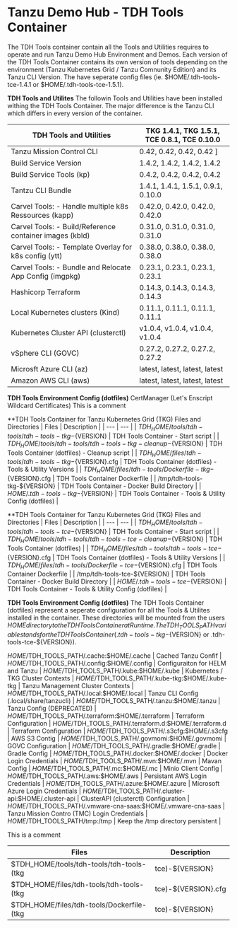 # Tanzu Demo Hub - TDH Tools Container


The TDH Tools container contain all the Tools and Utilities requires to operate and run Tanzu Demo Hub Environment and Demos. Each version of the TDH Tools Container contains its own version of tools depending on the environment (Tanzu Kubernetes Grid / Tanzu Comnunity Edition) and its Tanzu CLI Version. The have seperate config files (ie. $HOME/.tdh-tools-tce-1.4.1 or $HOME/.tdh-tools-tce-1.5.1).

**TDH Tools and Utilites**
The followin Tools and Utilities have been installed withing the TDH Tools Container. The major difference is the Tanzu CLI which differs in every version of the container.

| TDH Tools and Utilities | TKG 1.4.1, TKG 1.5.1, TCE 0.8.1, TCE 0.10.0 |
| --- | --- | 
| Tanzu Mission Control CLI | 0.42, 0.42, 0.42, 0.42 ]
| Build Service Version | 1.4.2, 1.4.2, 1.4.2, 1.4.2 |
| Build Service Tools (kp) | 0.4.2, 0.4.2, 0.4.2, 0.4.2 |
| Tantzu CLI Bundle | 1.4.1, 1.4.1, 1.5.1, 0.9.1, 0.10.0 |
| Carvel Tools: - Handle multiple k8s Ressources (kapp) | 0.42.0, 0.42.0, 0.42.0, 0.42.0 |
| Carvel Tools: - Build/Reference container images (kbld) | 0.31.0, 0.31.0, 0.31.0, 0.31.0 | 
| Carvel Tools: - Template Overlay for k8s config (ytt) | 0.38.0, 0.38.0, 0.38.0, 0.38.0 |
| Carvel Tools: - Bundle and Relocate App Config (imgpkg) | 0.23.1, 0.23.1, 0.23.1, 0.23.1 |
| Hashicorp Terraform | 0.14.3, 0.14.3, 0.14.3, 0.14.3 |
| Local Kubernetes clusters (Kind) | 0.11.1, 0.11.1, 0.11.1, 0.11.1 |
| Kubernetes Cluster API (clusterctl) | v1.0.4, v1.0.4, v1.0.4, v1.0.4 |
| vSphere CLI (GOVC) | 0.27.2, 0.27.2, 0.27.2, 0.27.2 |
| Microsft Azure CLI (az) | latest, latest, latest, latest |
| Amazon AWS CLI (aws) | latest, latest, latest, latest |

**TDH Tools Environment Config (dotfiles)**
CertManager (Let's Enscript Wildcard Certificates)
This is a comment

**TDH Tools Container for Tanzu Kubernetes Grid (TKG) Files and Directories
| Files | Description |
| --- | --- |
| $TDH_HOME/tools/tdh-tools/tdh-tools-tkg-${VERSION} | TDH Tools Container - Start script |
| $TDH_HOME/tools/tdh-tools/tdh-tools-tkg-cleanup-${VERSION} | TDH Tools Container (dotfiles) - Cleanup script |
| $TDH_HOME/files/tdh-tools/tdh-tools-tkg-${VERSION}.cfg | TDH Tools Container (dotfiles) - Tools & Utility Versions |
| $TDH_HOME/files/tdh-tools/Dockerfile-tkg-${VERSION}.cfg | TDH Tools Container Dockerfile |
| /tmp/tdh-tools-tkg-${VERSION} | TDH Tools Container - Docker Build Directory |
| $HOME/.tdh-tools-tkg-${VERSION} | TDH Tools Container - Tools & Utility Config (dotfiles) |

**TDH Tools Container for Tanzu Kubernetes Grid (TKG) Files and Directories
| Files | Description |
| --- | --- |
| $TDH_HOME/tools/tdh-tools/tdh-tools-tce-${VERSION} | TDH Tools Container - Start script |
| $TDH_HOME/tools/tdh-tools/tdh-tools-tce-cleanup-${VERSION} | TDH Tools Container (dotfiles) |
| $TDH_HOME/files/tdh-tools/tdh-tools-tce-${VERSION}.cfg | TDH Tools Container (dotfiles) - Tools & Utility Versions |
| $TDH_HOME/files/tdh-tools/Dockerfile-tce-${VERSION}.cfg | TDH Tools Container Dockerfile |
| /tmp/tdh-tools-tce-${VERSION} | TDH Tools Container - Docker Build Directory |
| $HOME/.tdh-tools-tce-${VERSION} | TDH Tools Container - Tools & Utility Config (dotfiles) |

**TDH Tools Environment Config (dotfiles)**
The TDH Tools Container (dotfiles) represent a seperate configuration for all the Tools & Utilites installed in the container. These directories will be mounted from the users $HOME directory to the TDH Tools Container at Runtime. The TDH_TOOLS_PATH variable stands for the TDH Tools Container (.tdh-tools-tkg-${VERSION} or .tdh-tools-tce-${VERSION}).

$HOME/$TDH_TOOLS_PATH/.cache:$HOME/.cache | Cached Tanzu Confif |
$HOME/$TDH_TOOLS_PATH/.config:$HOME/.config | Configuraiton for HELM and Tanzu |
$HOME/$TDH_TOOLS_PATH/.kube:$HOME/.kube | Kubernetes / TKG Cluster Contexts |
$HOME/$TDH_TOOLS_PATH/.kube-tkg:$HOME/.kube-tkg | Tanzu Management Cluster Contexts |
$HOME/$TDH_TOOLS_PATH/.local:$HOME/.local | Tanzu CLI Config (.local/share/tanzucli) |
$HOME/$TDH_TOOLS_PATH/.tanzu:$HOME/.tanzu | Tanzu Config (DEPRECATED) |
$HOME/$TDH_TOOLS_PATH/.terraform:$HOME/.terraform | Terraform Configuration |
$HOME/$TDH_TOOLS_PATH/.terraform.d:$HOME/.terraform.d | Terraform Configuration |
$HOME/$TDH_TOOLS_PATH/.s3cfg:$HOME/.s3cfg | AWS S3 Contig |
$HOME/$TDH_TOOLS_PATH/.govmomi:$HOME/.govmomi | GOVC Configuration |
$HOME/$TDH_TOOLS_PATH/.gradle:$HOME/.gradle | Gradle Config |
$HOME/$TDH_TOOLS_PATH/.docker:$HOME/.docker | Docker Login Credentials |
$HOME/$TDH_TOOLS_PATH/.mvn:$HOME/.mvn | Mavan Config |
$HOME/$TDH_TOOLS_PATH/.mc:$HOME/.mc | Minio Client Config |
$HOME/$TDH_TOOLS_PATH/.aws:$HOME/.aws | Persistant AWS Login Credentials |
$HOME/$TDH_TOOLS_PATH/.azure:$HOME/.azure | Microsoft Azure Login Credentials |
$HOME/$TDH_TOOLS_PATH/.cluster-api:$HOME/.cluster-api | ClusterAPI (clusterctl) Configuration |
$HOME/$TDH_TOOLS_PATH/.vmware-cna-saas:$HOME/.vmware-cna-saas | Tanzu Mission Contro (TMC) Login Credentials |
$HOME/$TDH_TOOLS_PATH/tmp:/tmp | Keep the /tmp directory persistent |

This is a comment

| Files | Description |
| --- | --- |
| $TDH_HOME/tools/tdh-tools/tdh-tools-(tkg|tce)-${VERSION} | TDH Tools Container start script for Tanzu Kubernetes Grid (TKG) or Tanzu Comnunity Edition (TCE)
| $TDH_HOME/files/tdh-tools/tdh-tools-(tkg|tce)-${VERSION}.cfg | TDH Tools Container Configuration for Tanzu Kubernetes Grid (TKG) or Tanzu Comnunity Edition (TCE)
| $TDH_HOME/files/tdh-tools/Dockerfile-(tkg|tce)-${VERSION} | TDH Tools Container Dockerfile for Tanzu Kubernetes Grid (TKG) or Tanzu Comnunity Edition (TCE)


